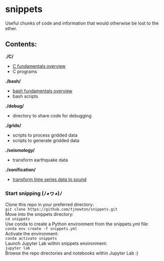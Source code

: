 # snippets
Useful chunks of code and information that would otherwise be lost to the ether.

## Contents:  
**./C/**  
* [C fundamentals overview](https://github.com/tjnewton/snippets/blob/master/C/learning_C.ipynb)
* C programs  

**./bash/**  
* [bash fundamentals overview](https://github.com/tjnewton/snippets/blob/master/bash/bash_fundamentals.ipynb)
* bash scripts  

**./debug/**  
* directory to share code for debugging  

**./grids/**  
* scripts to process gridded data  
* scripts to generate gridded data  

**./seismology/**  
* transform earthquake data  

**./sonification/**  
* [transform time series data to sound](https://github.com/tjnewton/snippets/blob/master/sonification/sonify_rattlesnake_ridge.ipynb)  

### Start snipping (ﾉ◕ヮ◕)ﾉ  
Clone this repo in your preferred directory:  
`git clone https://github.com/tjnewton/snippets.git`  
Move into the snippets directory:  
`cd snippets`  
Use conda to create a Python environment from the snippets.yml file:  
`conda env create -f snippets.yml`  
Activate the environment:  
`conda activate snippets`  
Launch Jupyter Lab within snippets environment:  
`jupyter lab`  
Browse the repo directories and notebooks within Jupyter Lab :)
